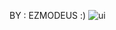 BY :
     EZMODEUS :)
![ui](https://raw.githubusercontent.com/kekland/croppy/master/doc/assets/image1.png)

